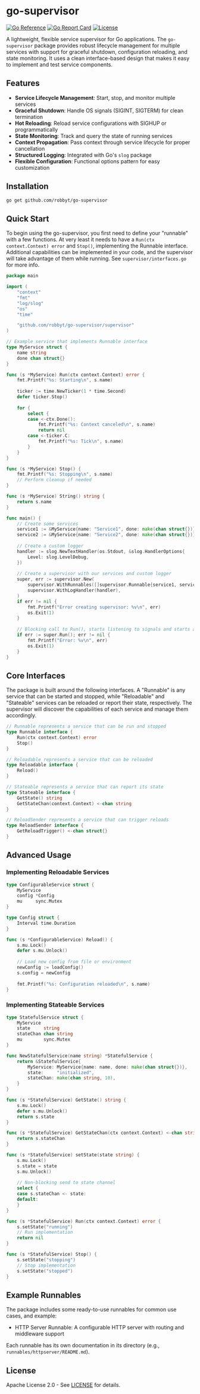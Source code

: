 # go-supervisor

[![Go Reference](https://pkg.go.dev/badge/github.com/robbyt/go-supervisor.svg)](https://pkg.go.dev/github.com/robbyt/go-supervisor)
[![Go Report Card](https://goreportcard.com/badge/github.com/robbyt/go-supervisor)](https://goreportcard.com/report/github.com/robbyt/go-supervisor)
[![License](https://img.shields.io/badge/license-Apache%202.0-blue.svg)](LICENSE)

A lightweight, flexible service supervisor for Go applications. The `go-supervisor` package provides robust lifecycle management for multiple services with support for graceful shutdown, configuration reloading, and state monitoring. It uses a clean interface-based design that makes it easy to implement and test service components.

## Features

- **Service Lifecycle Management**: Start, stop, and monitor multiple services
- **Graceful Shutdown**: Handle OS signals (SIGINT, SIGTERM) for clean termination
- **Hot Reloading**: Reload service configurations with SIGHUP or programmatically
- **State Monitoring**: Track and query the state of running services
- **Context Propagation**: Pass context through service lifecycle for proper cancellation
- **Structured Logging**: Integrated with Go's `slog` package
- **Flexible Configuration**: Functional options pattern for easy customization

## Installation

```bash
go get github.com/robbyt/go-supervisor
```

## Quick Start

To begin using the go-supervisor, you first need to define your "runnable" with a few functions. At very least it needs to have a `Run(ctx context.Context) error` and `Stop()`, implementing the Runnable interface. Additional capabilities can be implemented in your code, and the supervisor will take advantage of them while running. See `supervisor/interfaces.go` for more info.

```go
package main

import (
    "context"
    "fmt"
    "log/slog"
    "os"
    "time"

    "github.com/robbyt/go-supervisor/supervisor"
)

// Example service that implements Runnable interface
type MyService struct {
    name string
    done chan struct{}
}

func (s *MyService) Run(ctx context.Context) error {
    fmt.Printf("%s: Starting\n", s.name)
    
    ticker := time.NewTicker(1 * time.Second)
    defer ticker.Stop()
    
    for {
        select {
        case <-ctx.Done():
            fmt.Printf("%s: Context canceled\n", s.name)
            return nil
        case <-ticker.C:
            fmt.Printf("%s: Tick\n", s.name)
        }
    }
}

func (s *MyService) Stop() {
    fmt.Printf("%s: Stopping\n", s.name)
    // Perform cleanup if needed
}

func (s *MyService) String() string {
    return s.name
}

func main() {
    // Create some services
    service1 := &MyService{name: "Service1", done: make(chan struct{})}
    service2 := &MyService{name: "Service2", done: make(chan struct{})}
    
    // Create a custom logger
    handler := slog.NewTextHandler(os.Stdout, &slog.HandlerOptions{
        Level: slog.LevelDebug,
    })
    
    // Create a supervisor with our services and custom logger
    super, err := supervisor.New(
        supervisor.WithRunnables([]supervisor.Runnable{service1, service2}),
        supervisor.WithLogHandler(handler),
    )
    if err != nil {
        fmt.Printf("Error creating supervisor: %v\n", err)
        os.Exit(1)
    }
    
    // Blocking call to Run(), starts listening to signals and starts all Runnables
    if err := super.Run(); err != nil {
        fmt.Printf("Error: %v\n", err)
        os.Exit(1)
    }
}
```

## Core Interfaces

The package is built around the following interfaces. A "Runnable" is any service that can be
started and stopped, while "Reloadable" and "Stateable" services can be reloaded or report
their state, respectively. The supervisor will discover the capabilities of each service
and manage them accordingly.

```go
// Runnable represents a service that can be run and stopped
type Runnable interface {
    Run(ctx context.Context) error
    Stop()
}

// Reloadable represents a service that can be reloaded
type Reloadable interface {
    Reload()
}

// Stateable represents a service that can report its state
type Stateable interface {
    GetState() string
    GetStateChan(context.Context) <-chan string
}

// ReloadSender represents a service that can trigger reloads
type ReloadSender interface {
    GetReloadTrigger() <-chan struct{}
}
```

## Advanced Usage

### Implementing Reloadable Services

```go
type ConfigurableService struct {
    MyService
    config *Config
    mu     sync.Mutex
}

type Config struct {
    Interval time.Duration
}

func (s *ConfigurableService) Reload() {
    s.mu.Lock()
    defer s.mu.Unlock()
    
    // Load new config from file or environment
    newConfig := loadConfig()
    s.config = newConfig
    
    fmt.Printf("%s: Configuration reloaded\n", s.name)
}
```

### Implementing Stateable Services

```go
type StatefulService struct {
    MyService
    state     string
    stateChan chan string
    mu        sync.Mutex
}

func NewStatefulService(name string) *StatefulService {
    return &StatefulService{
        MyService: MyService{name: name, done: make(chan struct{})},
        state:     "initialized",
        stateChan: make(chan string, 10),
    }
}

func (s *StatefulService) GetState() string {
    s.mu.Lock()
    defer s.mu.Unlock()
    return s.state
}

func (s *StatefulService) GetStateChan(ctx context.Context) <-chan string {
    return s.stateChan
}

func (s *StatefulService) setState(state string) {
    s.mu.Lock()
    s.state = state
    s.mu.Unlock()
    
    // Non-blocking send to state channel
    select {
    case s.stateChan <- state:
    default:
    }
}

func (s *StatefulService) Run(ctx context.Context) error {
    s.setState("running")
    // Run implementation
    return nil
}

func (s *StatefulService) Stop() {
    s.setState("stopping")
    // Stop implementation
    s.setState("stopped")
}
```

## Example Runnables

The package includes some ready-to-use runnables for common use cases, and example:

- HTTP Server Runnable: A configurable HTTP server with routing and middleware support

Each runnable has its own documentation in its directory (e.g., `runnables/httpserver/README.md`).

## License

Apache License 2.0 - See [LICENSE](LICENSE) for details.

